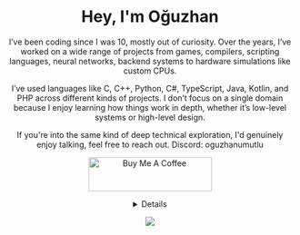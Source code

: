 <h1 align="center">Hey, I'm Oğuzhan</h1>

<p align="center">
  I’ve been coding since I was 10, mostly out of curiosity. Over the years, I’ve worked on a wide range of projects from games, compilers, scripting languages, neural networks, backend systems to hardware simulations like custom CPUs.
</p>

<p align="center">
  I’ve used languages like C, C++, Python, C#, TypeScript, Java, Kotlin, and PHP across different kinds of projects. I don’t focus on a single domain because I enjoy learning how things work in depth, whether it’s low-level systems or high-level design.
</p>

<p align="center">
  If you're into the same kind of deep technical exploration, I'd genuinely enjoy talking, feel free to reach out. Discord: oguzhanumutlu
</p>

<p align="center">
  <a href="https://www.buymeacoffee.com/oguzhanumutlu" target="_blank"><img src="https://cdn.buymeacoffee.com/buttons/v2/default-yellow.png" alt="Buy Me A Coffee" style="height: 60px !important;width: 217px !important;"></a>
</p>

<details align="center">
  <p align="center">
    <a href="https://github.com/OguzhanUmutlu">
      <img src="https://github-profile-summary-cards.vercel.app/api/cards/profile-details?username=OguzhanUmutlu&theme=transparent"/>
    </a>
    <a href="https://github.com/OguzhanUmutlu">
      <img src="https://github-profile-summary-cards.vercel.app/api/cards/stats?username=OguzhanUmutlu&theme=transparent"/>
    </a>
  </p>
</details>

<p align="center">
  <a href="https://github.com/OguzhanUmutlu">
    <img src="https://komarev.com/ghpvc/?username=OguzhanUmutlu&color=blue&style=for-the-badge)"/>
  </a>
</p>
